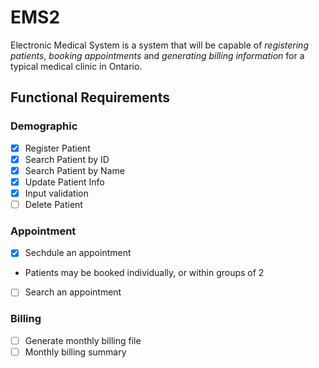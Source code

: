 # EMS2
Electronic Medical System is a system that will be capable of *registering patients*, *booking appointments* and *generating billing information* for a typical medical clinic in Ontario.


## Functional Requirements
### Demographic
 * [x] Register Patient
 * [x] Search Patient by ID
 * [x] Search Patient by Name
 * [x] Update Patient Info
 * [x] Input validation
 * [ ] Delete Patient

### Appointment
 * [x] Sechdule an appointment
 - Patients may be booked individually, or within groups of 2 
 * [ ] Search an appointment

### Billing
  * [ ] Generate monthly billing file
  * [ ] Monthly billing summary
